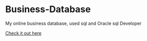 # Business-Database
My online business database, used sql and Oracle sql Developer

[Check it out here](https://brianperel.github.io/project3.html)
